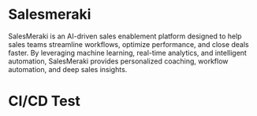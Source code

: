 # Salesmeraki
SalesMeraki is an AI-driven sales enablement platform designed to help sales teams streamline workflows, optimize performance, and close deals faster. By leveraging machine learning, real-time analytics, and intelligent automation, SalesMeraki provides personalized coaching, workflow automation, and deep sales insights.
# CI/CD Test
